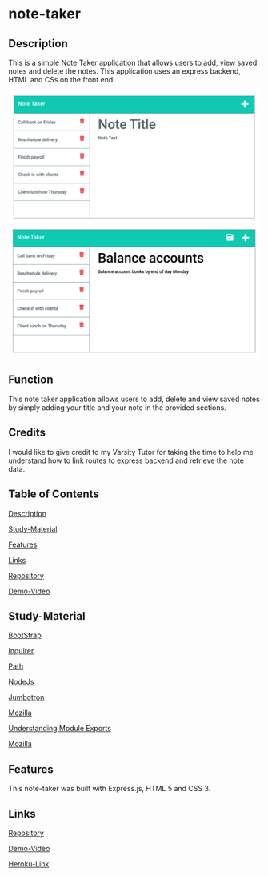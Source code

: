 # note-taker

## Description
This is a simple Note Taker application that allows users to add, view saved notes and delete the notes. This application uses an express backend, HTML and CSs on the front end.

![](Assets/11-express-homework-demo-01.png)
![](Assets/11-express-homework-demo-02.png)

## Function

This note taker application allows users to add, delete and view saved notes by simply adding your title and your note in the provided sections.

## Credits

I would like to give credit to my Varsity Tutor for taking the time to help me understand how to link routes to express backend and retrieve the note data.

## Table of Contents

[Description](#description)

[Study-Material](#Study-Material)

[Features](#features)

[Links](#links)

[Repository](https://github.com/jmoniz155/note-taker)

[Demo-Video](https://watch.screencastify.com/v/q5ZUy1VfGb5Gzbm0VEjU)


## Study-Material

[BootStrap](https://getbootstrap.com/)

[Inquirer](https://www.npmjs.com/package/inquirer)

[Path](https://www.npmjs.com/package/path)

[NodeJs](https://nodejs.org/api/fs.html)

[Jumbotron](https://getbootstrap.com/docs/4.0/components/jumbotron/)

[Mozilla](https://developer.mozilla.org/en-US/docs/Web/JavaScript/Reference/Operators/await)

[Understanding Module Exports](https://www.sitepoint.com/understanding-module-exports-exports-node-js/)

[Mozilla](https://developer.mozilla.org/en-US/docs/Web/JavaScript/Reference/Statements/while)

## Features
This note-taker was built with Express.js, HTML 5 and CSS 3.

## Links

[Repository](https://github.com/jmoniz155/note-taker)

[Demo-Video](https://watch.screencastify.com/v/q5ZUy1VfGb5Gzbm0VEjU)

[Heroku-Link](https://git.heroku.com/note-taker-heroku155.git)


